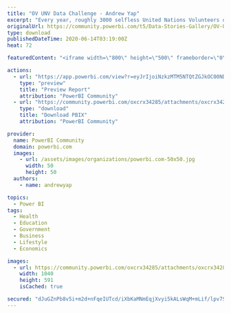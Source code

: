 ```yaml
---
title: "OV UNV Data Challenge - Andrew Yap"
excerpt: "Every year, roughly 3000 selfless United Nations Volunteers offer their time and expertise to make the world a better place. On behalf of United"
originalUrl: https://community.powerbi.com/t5/Data-Stories-Gallery/OV-UNV-Data-Challenge-Andrew-Yap/m-p/1157632
type: download
publishedDateTime: 2020-06-14T03:19:00Z
heat: 72

featuredContent: "<iframe width=\"800\" height=\"500\" frameborder=\"0\" src=\"https://app.powerbi.com/view?r=eyJrIjoiNzkzMTM5NTQtZGJkOC00NDZmLWI4YTYtZjFjMzA1YmMxNTNkIiwidCI6IjA2ODQ3YTc5LTUwYjUtNDM2MC1iYjhlLTYzNTc1M2Y4MzEyOSIsImMiOjEwfQ%3D%3D\"></iframe>"

actions:
  - url: "https://app.powerbi.com/view?r=eyJrIjoiNzkzMTM5NTQtZGJkOC00NDZmLWI4YTYtZjFjMzA1YmMxNTNkIiwidCI6IjA2ODQ3YTc5LTUwYjUtNDM2MC1iYjhlLTYzNTc1M2Y4MzEyOSIsImMiOjEwfQ%3D%3D"
    type: "preview"
    title: "Preview Report"
    attribution: "PowerBI Community"
  - url: "https://community.powerbi.com/oxcrx34285/attachments/oxcrx34285/DataStoriesGallery/4098/4/OV_UNV_Data_Challenge-Andrew_Yap.pbix"
    type: "download"
    title: "Download PBIX"
    attribution: "PowerBI Community"

provider:
  name: PowerBI Community
  domain: powerbi.com
  images:
    - url: /assets/images/organizations/powerbi.com-50x50.jpg
      width: 50
      height: 50
  authors:
    - name: andrewyap

topics:
  - Power BI
tags:
  - Health
  - Education
  - Government
  - Business
  - Lifestyle
  - Economics

images:
  - url: https://community.powerbi.com/oxcrx34285/attachments/oxcrx34285/DataStoriesGallery/4098/3/photo_2020-06-18%2013.59.24.png
    width: 1040
    height: 591
    isCached: true

secured: "dJuGZnPb8v5i+m2d+nFqeIUTcd/iXbKaMNmEqjXvyi5kALsWqM+mLif/lpv7S9ncXcuMvYeIEbNJi1LJi0OL6u0p6qLwRGGTBu//Zu/C5t09gmP63S7CdR+6cjhCQmUken345pJGMrIScD3lLF2jQuRgcL0fQAu2/05th7AScljXMzz38+zYy3X6m5FOK/GkLdL1OSQrlt+76jJvyNAjmxvb5ftIDHtd2JiC3X+a4ukL11DiJsaTQPamsHumpf98/e64+T1uou8Oa0DaAkUkkQONquru1QfUVuNUmIjs1nfT9Vx55L7Y23X2yHLKEoT7R4E9ZwFgWFqA3k61DjWou6Ou0prElN68TZ6j2+MyPN/uWxMh3nwupOhygrKcWeXqGGSFBIzZU9o9luZQ7qciirFi0TpXL8wwdOyBz2n2J8c=;+gAthz9G+9AxdmZH+LRcCg=="
---
```


